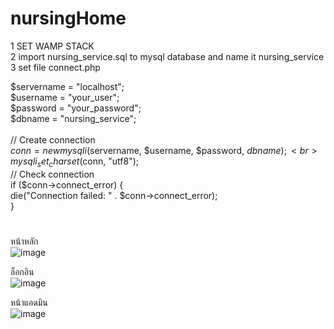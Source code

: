 # nursingHome
1 SET WAMP STACK <br>
2 import nursing_service.sql to mysql database and name it nursing_service <br>
3 set file connect.php <br>

$servername = "localhost";<br>
$username = "your_user";<br>
$password = "your_password";<br>
$dbname = "nursing_service";<br>
<br>
// Create connection<br>
$conn = new mysqli($servername, $username, $password, $dbname);<br>
mysqli_set_charset($conn, "utf8");<br>
// Check connection<br>
if ($conn->connect_error) {<br>
    die("Connection failed: " . $conn->connect_error);<br>
}<br>
#
หน้าหลัก<br>
![image](https://user-images.githubusercontent.com/80107228/110134977-9469e600-7e00-11eb-96f5-473fbcb09858.png)


ล็อกอิน<br>
![image](https://user-images.githubusercontent.com/80107228/110135131-b9f6ef80-7e00-11eb-9821-ea388f80f297.png)


หน้าแอดมิน<br>
![image](https://user-images.githubusercontent.com/80107228/110135439-1a862c80-7e01-11eb-8acc-3828670ce9f7.png)


